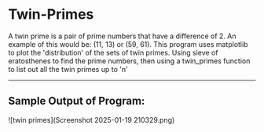 # Twin-Primes

A twin prime is a pair of prime numbers that have a difference of 2. An example of this would be: (11, 13) or (59, 61).
This program uses matplotlib to plot the 'distribution' of the sets of twin primes. Using sieve of eratosthenes to find the
prime numbers, then using a twin_primes function to list out all the twin primes up to 'n'
___
## Sample Output of Program:
![twin primes](Screenshot 2025-01-19 210329.png)

